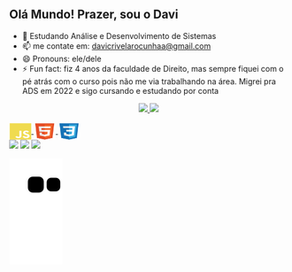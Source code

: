 ## Olá Mundo! Prazer, sou o Davi

- 🌱 Estudando Análise e Desenvolvimento de Sistemas
- 📫 me contate em: davicrivelarocunhaa@gmail.com
- 😄 Pronouns: ele/dele
- ⚡ Fun fact: fiz 4 anos da faculdade de Direito, mas sempre fiquei com o pé atrás com o curso pois não me via trabalhando na área. Migrei pra ADS em 2022 e sigo cursando e estudando por conta
  

<div align="center">
  <a href="https://github.com/CrivelaroCunha">
  <img height="180em" src="https://github-readme-stats.vercel.app/api?username=CrivelaroCunha&show_icons=true&theme=dark&include_all_commits=true&count_private=true"/>
  <img height="180em" src="https://github-readme-stats.vercel.app/api/top-langs/?username=CrivelaroCunha&layout=compact&langs_count=7&theme=dark"/>
</div>

<div style="display: inline_block"><br>
  <img align="center" alt="Rafa-Js" height="30" width="40" src="https://raw.githubusercontent.com/devicons/devicon/master/icons/javascript/javascript-plain.svg">
  <img align="center" alt="Rafa-HTML" height="30" width="40" src="https://raw.githubusercontent.com/devicons/devicon/master/icons/html5/html5-original.svg">
  <img align="center" alt="Rafa-CSS" height="30" width="40" src="https://raw.githubusercontent.com/devicons/devicon/master/icons/css3/css3-original.svg">
  
  </div>
  
  <div>
  <a href="https://instagram.com/crivelarodavi" target="_blank"><img src="https://img.shields.io/badge/-Instagram-%23E4405F?style=for-the-badge&logo=instagram&logoColor=white" target="_blank"></a>
  <a href="https://www.linkedin.com/in/davi-crivelaro-13429b21b" target="_blank"><img src="https://img.shields.io/badge/-LinkedIn-%230077B5?style=for-the-badge&logo=linkedin&logoColor=white" target="_blank"></a> 
<a href="https://www.facebook.com/davi.crivelaro/" target="_blank"><img src="https://img.shields.io/badge/Facebook-1877F2?style=for-the-badge&logo=facebook&logoColor=white" target="blank"></a>

  </div>
   
![snake gif](https://github.com/CrivelaroCunha/CrivelaroCunha/blob/output/github-contribution-grid-snake.svg)
